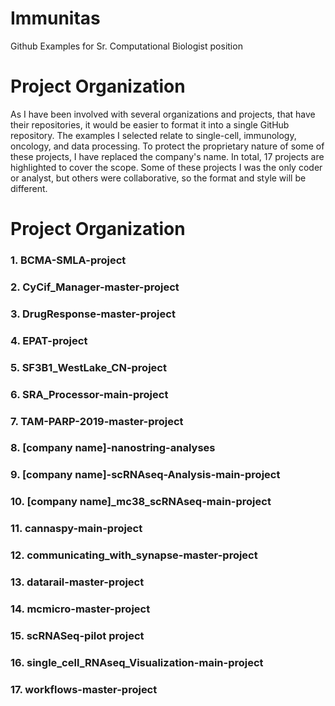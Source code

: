 # Immunitas
Github Examples for Sr. Computational Biologist position 

# Project Organization

As I have been involved with several organizations and projects, that have their repositories, it would be easier to format it into a single GitHub repository. The examples I selected relate to single-cell, immunology, oncology, and data processing. To protect the proprietary nature of some of these projects, I have replaced the company's name. In total, 17 projects are highlighted to cover the scope. Some of these projects I was the only coder or analyst, but others were collaborative, so the format and style will be different. 

# Project Organization

### 1. BCMA-SMLA-project
### 2. CyCif_Manager-master-project
### 3. DrugResponse-master-project
### 4. EPAT-project
### 5. SF3B1_WestLake_CN-project
### 6. SRA_Processor-main-project
### 7. TAM-PARP-2019-master-project
### 8. [company name]-nanostring-analyses
### 9. [company name]-scRNAseq-Analysis-main-project
### 10. [company name]_mc38_scRNAseq-main-project
### 11. cannaspy-main-project
### 12. communicating_with_synapse-master-project
### 13. datarail-master-project
### 14. mcmicro-master-project
### 15. scRNASeq-pilot project
### 16. single_cell_RNAseq_Visualization-main-project
### 17. workflows-master-project
